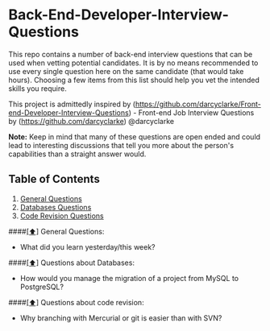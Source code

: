 Back-End-Developer-Interview-Questions
======================================

This repo contains a number of back-end interview questions that can be used when vetting potential candidates. It is by no means recommended to use every single question here on the same candidate (that would take hours). Choosing a few items from this list should help you vet the intended skills you require.

This project is admittedly inspired by (https://github.com/darcyclarke/Front-end-Developer-Interview-Questions) - Front-end Job Interview Questions by (https://github.com/darcyclarke) @darcyclarke

**Note:** Keep in mind that many of these questions are open ended and could lead to interesting discussions that tell you more about the person's capabilities than a straight answer would.


## <a name='toc'>Table of Contents</a>

  1. [General Questions](#general)
  1. [Databases Questions](#database)
  1. [Code Revision Questions](#coderevision)


####[[⬆]](#toc) <a name='general'>General Questions:</a>

* What did you learn yesterday/this week?


####[[⬆]](#toc) <a name='databases'>Questions about Databases:</a>

* How would you manage the migration of a project from MySQL to PostgreSQL?


####[[⬆]](#toc) <a name='coderevision'>Questions about code revision:</a>

* Why branching with Mercurial or git is easier than with SVN?

